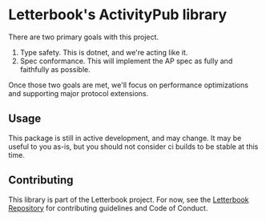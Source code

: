 # Letterbook's ActivityPub library

There are two primary goals with this project.

1. Type safety. This is dotnet, and we're acting like it.
2. Spec conformance. This will implement the AP spec as fully and faithfully as possible.

Once those two goals are met, we'll focus on performance optimizations and supporting major protocol extensions.

## Usage

This package is still in active development, and may change. It may be useful to you as-is, but you should not consider ci builds to be stable at this time.

## Contributing

This library is part of the Letterbook project. For now, see the [Letterbook Repository](https://github.com/Letterbook/Letterbook) for contributing guidelines and Code of Conduct.
